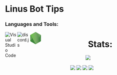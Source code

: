 
# Linus Bot Tips

<h3 align="left">Languages and Tools:</h3>
<img align="left" alt="Visual Studio Code" width="40px" src="https://i.imgur.com/LwSdAlE.png" />
<img align="left" alt="discord.js" width="40px" src="https://i.imgur.com/SI1DZf3.png" />
<img align="left" src="https://raw.githubusercontent.com/github/explore/80688e429a7d4ef2fca1e82350fe8e3517d3494d/topics/nodejs/nodejs.png" alt="node.js" width="40px" />

<h1 align="center"> Stats: </h1>

<p align="center">
<a href="https://wakatime.com"><img src="https://wakatime.com/share/@LinusBotTips/f62ec086-4085-4eea-b402-8977917fa862.png" /></a>
  <br>
</p>


<p align="center">
    <img src="https://github-readme-stats.vercel.app/api/wakatime?username=linusbottips&show_icons=true&bg_color=0d1117&text_color=FFF&border_color=444">
   <img src="https://spotify-image-thingy.vercel.app/api/now-playing">
     <img src="https://spotify-image-thingy.vercel.app/api/top-played">

<a href="https://discord.com/users/403657714812715008">
  <img height="80px" src="https://lanyard-profile-readme.vercel.app/api/403657714812715008?theme=dark&animated=true&borderRadius=30px&idleMessage=Probably%20doing%20something%20else...">
</a>
</p>
